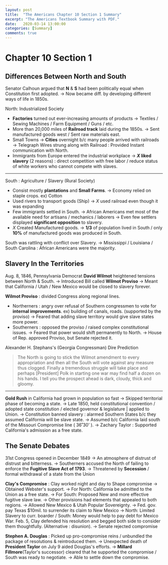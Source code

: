 ```yaml
---
layout: post
title:  "The Americans Chapter 10 Section 1 Summary"
excerpt: "The Americans Textbook Summary with PDF."
date:   2020-03-14 13:00:00
categories: [Summary]
comments: true
---
```


# Chapter 10 Section 1

<ad here> 

## Differences Between North and South 

Senator Calhoun argued that **N** & **S** had been politically equal when Constitution first adopted. 
→ Now became diff. by developing different ways of life in 1850s. 

North: Industrialized Society 

- **Factories** turned out ever-increasing amounts of products 
  → Textiles / Sewing Machines / Farm Equipment / Guns / etc. 
- More than 20,000 miles of **Railroad track** laid during the 1850s. 
  → Sent manufactured goods west / Sent raw materials east. 
- Small Towns → **Cities** overnight b/c many people arrived with railroads 
  → Telegraph Wires strung along with Railroad : Provided Instant communication with North. 
- Immigrants from Europe entered the industrial workplace 
  → ***X* liked slavery** (2 reasons) : direct competition with free labor / reduce status of white workers who cannot compete with slaves. 

------

South : Agriculture / Slavery (Rural Society)

- Consist mostly **plantations** and **Small Farms**. 
  → Economy relied on staple crops. 
       ex) Cotton 
- Used rivers to transport goods (Ship)
  → *X* used railroad even though it was expanding 
- Few immigrants settled in South. 
  → African Americans met most of the available need for artisans / mechanics / laborers 
  → Even few settlers displayed **significant opposition** to slavery. 
- *X* Created Manufactured goods. 
  → **1/3** of population lived in South / only **10%** of manufactured goods was produced in South. 

South was rattling with conflict over Slavery. 
→ Mississippi / Louisiana / South Carolina : African Americans were the majority. 

## Slavery In the Territories 

Aug. 8, 1846, Pennsylvania Democrat **David Wilmot** heightened tensions between North & South. 
→ Introduced Bill called **Wilmot Proviso**
	→ Meant that California / Utah / New Mexico would be closed to slavery forever. 

**Wilmot Proviso** : divided Congress along regional lines. 

- Northerners : angry over refusal of Southern congressmen to vote for **internal improvements**.
  ex) building of canals, roads. (supported by the proviso) 
  → Feared that adding slave territory would give slave states more power. 
- Southerners : opposed the proviso / raised complex constitutional issues. 
  → Feared that power would shift permanently to North. 
  → House of Rep. approved Proviso, but Senate rejected it. 

Alexander H. Stephans's (Georgia Congressman) Dire Prediction 

> The North is going to stick the Wilmot amendment to every appropriation and then all the South will vote against any measure thus clogged. Finally a tremendous struggle will take place and perhaps [President] Polk in starting one war may find half a dozen on his hands. I tell you the prospect ahead is dark, cloudy, thick and gloomy.

------

**Gold Rush** in California had grown in population so fast → Skipped territorial phase of becoming a state. 
→ Late 1850, held constitutional convention / adopted state constitution / elected governor & legislature | applied to Union. 
→ Constitution banned slavery : alarmed Southern States b/c they assumed California will be slave state. 
	→ Assumed b/c California laid south of the Missouri Compromise line ( 36˚30’ ). 
    → Zachary Taylor : Supported California's admission as a free state. 

## The Senate Debates 

31st Congress opened in December 1849 
→ An atmosphere of distrust of distrust and bitterness. 
→ Southerners accused the North of failing to enforce the **Fugitive Slave Act of 1793**. 
	→ Threatened by **Secession** / formal withdrawal of a state from the Union 

**Clay's Compromise** : Clay worked night and day to Shape compromise 
→ Obtained Webster's support. 
→ For North: California be admitted to the Union as a free state. 
→ For South: Proposed New and more effective fugitive slave law. 
→ Other provisions had elements that appealed to both regions. 
	→ Allowed New Mexico & Utah Popular Sovereignty. 
	→ Fed. gov. pay Texas $10mil. to surrender its claim to New Mexico
	→ North: Limited Slavery to curr. boarder / South: Money would help to pay debt for Mexico War. 
Feb. 5, Clay defended his resolution and begged both side to consider them thoughtfully. (Alternative : disunion). 
→ Senate rejected compromise 

**Stephen A. Douglas** : Picked up pro-compromise reins / unbundled the package of resolutions & reintroduced them. 
→ Unexpected death of **President Taylor** on July 9 aided Douglas's efforts. 
→ **Millard Fillmore**(Taylor's successor) cleared that he supported the compromise / South was ready to negotiate.
→ Able to settle down the compromise. 

